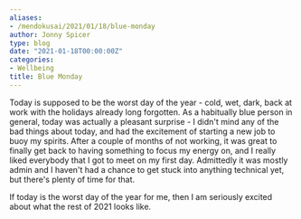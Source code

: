 ```yaml
---
aliases:
- /mendokusai/2021/01/18/blue-monday
author: Jonny Spicer
type: blog
date: "2021-01-18T00:00:00Z"
categories:
- Wellbeing
title: Blue Monday
---
```

Today is supposed to be the worst day of the year - cold, wet, dark, back at work with the holidays already long forgotten. As a habitually blue person in general, today was actually
a pleasant surprise - I didn't mind any of the bad things about today, and had the excitement of starting a new job to buoy my spirits. After a couple of months of not working, it
was great to finally get back to having something to focus my energy on, and I really liked everybody that I got to meet on my first day. Admittedly it was mostly admin and I haven't
had a chance to get stuck into anything technical yet, but there's plenty of time for that.

If today is the worst day of the year for me, then I am seriously excited about what the rest of 2021 looks like.
